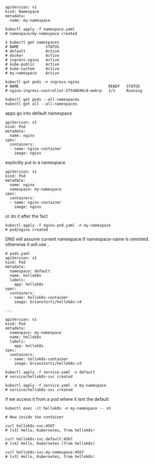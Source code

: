 
```
apiVersion: v1
kind: Namespace
metadata:
  name: my-namespace
```

```
kubectl apply -f namespace.yaml
# namespace/my-namespace created

$ kubectl get namespaces
# NAME            STATUS
# default         Active
# docker          Active
# ingress-nginx   Active
# kube-public     Active
# kube-system     Active
# my-namespace    Active
```

```
kubectl get pods -n ingress-nginx
# NAME                                        READY   STATUS
# nginx-ingress-controller-57548b96c8-mwkrp   1/1     Running
```

```
kubectl get pods --all-namespaces
kubectl get all --all-namespaces
```

apps go into default namespace
```
apiVersion: v1
kind: Pod
metadata:
  name: nginx
spec:
  containers:
  - name: nginx-container
    image: nginx
```

explicitly put in a namespace
```
apiVersion: v1
kind: Pod
metadata:
  name: nginx
  namespace: my-namespace
spec:
  containers:
  - name: nginx-container
    image: nginx
```

or do it after the fact
```
kubectl apply -f nginx-pod.yaml -n my-namespace
# pod/nginx created
```

DNS will assume current namespace if namespace-name is ommited.
otherwise it will use <service-name>.<namespace-name>.
```
# pods.yaml
apiVersion: v1
kind: Pod
metadata:
  namespace: default
  name: hellok8s
  labels:
    app: hellok8s
spec:
  containers:
  - name: hellok8s-container
    image: brianstorti/hellok8s:v4

---

apiVersion: v1
kind: Pod
metadata:
  namespace: my-namespace
  name: hellok8s
  labels:
    app: hellok8s
spec:
  containers:
  - name: hellok8s-container
    image: brianstorti/hellok8s:v3
```
```
kubectl apply -f service.yaml -n default
# service/hellok8s-svc created

kubectl apply -f service.yaml -n my-namespace
# service/hellok8s-svc created
```


if we access it from a pod where it isnt the default
```
kubectl exec -it hellok8s -n my-namespace -- sh

# Now inside the container

curl hellok8s-svc:4567
# [v3] Hello, Kubernetes, from hellok8s!

curl hellok8s-svc.default:4567
# [v4] Hello, Kubernetes (from hellok8s)

curl hellok8s-svc.my-namespace:4567
# [v3] Hello, Kubernetes, from hellok8s!
```